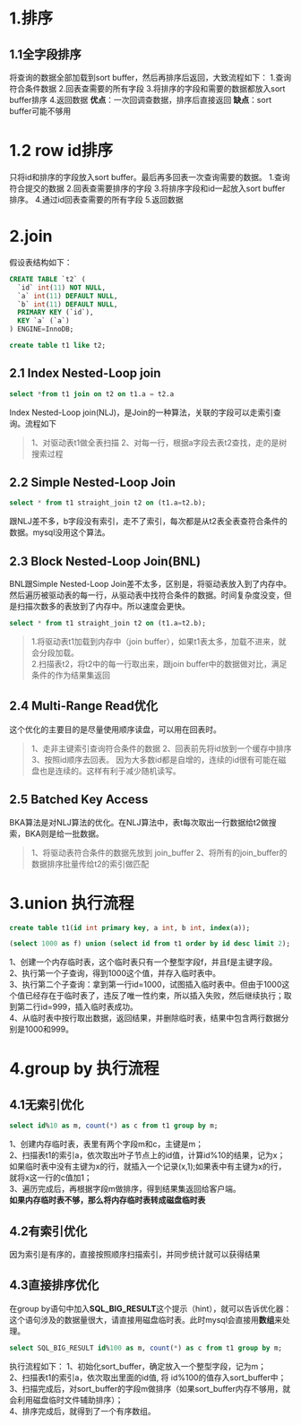 # 1.排序
## 1.1全字段排序
将查询的数据全部加载到sort buffer，然后再排序后返回，大致流程如下：
1.查询符合条件数据
2.回表查需要的所有字段
3.将排序的字段和需要的数据都放入sort buffer排序
4.返回数据
**优点**：一次回调查数据，排序后直接返回
**缺点**：sort buffer可能不够用

# 1.2 row id排序
只将id和排序的字段放入sort buffer。最后再多回表一次查询需要的数据。
1.查询符合提交的数据
2.回表查需要排序的字段
3.将排序字段和id一起放入sort buffer排序。
4.通过id回表查需要的所有字段
5.返回数据

# 2.join
假设表结构如下：
```sql
CREATE TABLE `t2` (
  `id` int(11) NOT NULL,
  `a` int(11) DEFAULT NULL,
  `b` int(11) DEFAULT NULL,
  PRIMARY KEY (`id`),
  KEY `a` (`a`)
) ENGINE=InnoDB;

create table t1 like t2;
```
## 2.1 Index Nested-Loop join
```sql
select *from t1 join on t2 on t1.a = t2.a
```
Index Nested-Loop join(NLJ)，是Join的一种算法，关联的字段可以走索引查询。流程如下
>1、对驱动表t1做全表扫描
>2、对每一行，根据a字段去表t2查找，走的是树搜索过程

## 2.2 Simple Nested-Loop Join
```sql
select * from t1 straight_join t2 on (t1.a=t2.b);
```
跟NLJ差不多，b字段没有索引，走不了索引，每次都是从t2表全表查符合条件的数据。mysql没用这个算法。


## 2.3 Block Nested-Loop Join(BNL)
BNL跟Simple Nested-Loop Join差不太多，区别是，将驱动表放入到了内存中。然后遍历被驱动表的每一行，从驱动表中找符合条件的数据。时间复杂度没变，但是扫描次数多的表放到了内存中。所以速度会更快。
```sql
select * from t1 straight_join t2 on (t1.a=t2.b);
```
>1.将驱动表t1加载到内存中（join buffer），如果t1表太多，加载不进来，就会分段加载。<br>
>2.扫描表t2，将t2中的每一行取出来，跟join buffer中的数据做对比，满足条件的作为结果集返回<br>

## 2.4 Multi-Range Read优化
这个优化的主要目的是尽量使用顺序读盘，可以用在回表时。
>1、走非主键索引查询符合条件的数据
>2、回表前先将id放到一个缓存中排序
>3、按照id顺序去回表。 因为大多数id都是自增的，连续的id很有可能在磁盘也是连续的。这样有利于减少随机读写。

## 2.5 Batched Key Access
BKA算法是对NLJ算法的优化。在NLJ算法中，表t每次取出一行数据给t2做搜索，BKA则是给一批数据。
>1、将驱动表符合条件的数据先放到 join_buffer
>2、将所有的join_buffer的数据排序批量传给t2的索引做匹配



# 3.union 执行流程
```sql
create table t1(id int primary key, a int, b int, index(a));

(select 1000 as f) union (select id from t1 order by id desc limit 2);
```
1、创建一个内存临时表，这个临时表只有一个整型字段f，并且f是主键字段。<br>
2、执行第一个子查询，得到1000这个值，并存入临时表中。<br>
3、执行第二个子查询：拿到第一行id=1000，试图插入临时表中。但由于1000这个值已经存在于临时表了，违反了唯一性约束，所以插入失败，然后继续执行；取到第二行id=999，插入临时表成功。<br>
4、从临时表中按行取出数据，返回结果，并删除临时表，结果中包含两行数据分别是1000和999。<br>


# 4.group by 执行流程
## 4.1无索引优化
```sql
select id%10 as m, count(*) as c from t1 group by m;
```
1、创建内存临时表，表里有两个字段m和c，主键是m；<br>
2、扫描表t1的索引a，依次取出叶子节点上的id值，计算id%10的结果，记为x；如果临时表中没有主键为x的行，就插入一个记录(x,1);如果表中有主键为x的行，就将x这一行的c值加1；<br>
3、遍历完成后，再根据字段m做排序，得到结果集返回给客户端。<br>
**如果内存临时表不够，那么将内存临时表转成磁盘临时表**
## 4.2有索引优化
因为索引是有序的，直接按照顺序扫描索引，并同步统计就可以获得结果

## 4.3直接排序优化
在group by语句中加入**SQL_BIG_RESULT**这个提示（hint），就可以告诉优化器：这个语句涉及的数据量很大，请直接用磁盘临时表。此时mysql会直接用**数组**来处理。
```sql
select SQL_BIG_RESULT id%100 as m, count(*) as c from t1 group by m;
```
执行流程如下：
1、初始化sort_buffer，确定放入一个整型字段，记为m；<br>
2、扫描表t1的索引a，依次取出里面的id值, 将 id%100的值存入sort_buffer中；<br>
3、扫描完成后，对sort_buffer的字段m做排序（如果sort_buffer内存不够用，就会利用磁盘临时文件辅助排序）；<br>
4、排序完成后，就得到了一个有序数组。<br>

